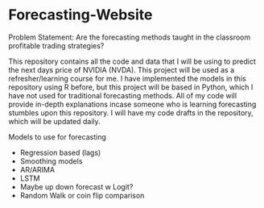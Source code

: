 # Forecasting-Website
Problem Statement: Are the forecasting methods taught in the classroom profitable trading strategies?

This repository contains all the code and data that I will be using to predict the next days price of NVIDIA (NVDA). This project will be used as a refresher/learning course for me. I have implemented the models in this repository using R before, but this project will be based in Python, which I have not used for traditional forecasting methods. All of my code will provide in-depth explanations incase someone who is learning forecasting stumbles upon this repository. I will have my code drafts in the repository, which will be updated daily. 

Models to use for forecasting
- Regression based (lags)
- Smoothing models
- AR/ARIMA
- LSTM
- Maybe up down forecast w Logit?
- Random Walk or coin flip comparison
